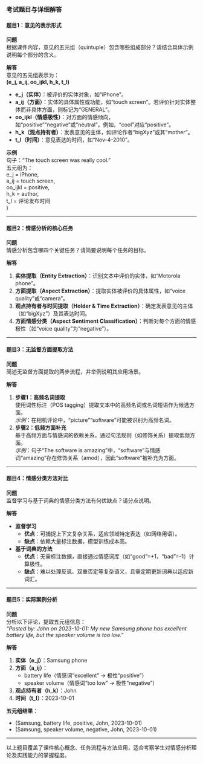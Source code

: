 ### 考试题目与详细解答

#### 题目1：意见的表示形式  
**问题**  
根据课件内容，意见的五元组（quintuple）包含哪些组成部分？请结合具体示例说明每个部分的含义。

**解答**  
意见的五元组表示为：  
**(e_j, a_ij, oo_ijkl, h_k, t_l)**  
- **e_j（实体）**：被评价的实体对象，如“iPhone”。  
- **a_ij（方面）**：实体的具体属性或功能，如“touch screen”。若评价针对实体整体而非具体方面，则标记为“GENERAL”。  
- **oo_ijkl（情感极性）**：对方面的情感倾向，如“positive”“negative”或“neutral”。例如，“cool”对应“positive”。  
- **h_k（观点持有者）**：发表意见的主体，如评论作者“bigXyz”或其“mother”。  
- **t_l（时间）**：意见表达的时间，如“Nov-4-2010”。  

**示例**  
句子：“The touch screen was really cool.”  
五元组为：  
e_j = iPhone,  
a_ij = touch screen,  
oo_ijkl = positive,  
h_k = author,  
t_l = 评论发布时间  
)

---

#### 题目2：情感分析的核心任务  
**问题**  
情感分析包含哪四个关键任务？请简要说明每个任务的目标。

**解答**  
1. **实体提取（Entity Extraction）**：识别文本中评价的实体，如“Motorola phone”。  
2. **方面提取（Aspect Extraction）**：提取实体被评价的具体属性，如“voice quality”或“camera”。  
3. **观点持有者与时间提取（Holder & Time Extraction）**：确定发表意见的主体（如“bigXyz”）及其表达时间。  
4. **方面情感分类（Aspect Sentiment Classification）**：判断对每个方面的情感极性（如“voice quality”为“negative”）。

---

#### 题目3：无监督方面提取方法  
**问题**  
简述无监督方面提取的两步流程，并举例说明其应用场景。

**解答**  
1. **步骤1：高频名词提取**  
   使用词性标注（POS tagging）提取文本中的高频名词或名词短语作为候选方面。  
   *示例*：在相机评论中，“picture”“software”可能被识别为高频名词。  
2. **步骤2：低频方面补充**  
   基于高频方面与情感词的依赖关系，通过句法规则（如修饰关系）提取低频方面。  
   *示例*：句子“The software is amazing”中，“software”与情感词“amazing”存在修饰关系（amod），因此“software”被补充为方面。

---

#### 题目4：情感分类方法对比  
**问题**  
监督学习与基于词典的情感分类方法有何优缺点？请分点说明。

**解答**  
- **监督学习**  
  - **优点**：可捕捉上下文复杂关系，适应领域特定表达（如网络用语）。  
  - **缺点**：依赖大量标注数据，模型训练成本高。  
- **基于词典的方法**  
  - **优点**：无需标注数据，直接通过情感词库（如“good”=+1，“bad”=-1）计算极性。  
  - **缺点**：难以处理反讽、双重否定等复杂语义，且需定期更新词典以适应新词汇。

---

#### 题目5：实际案例分析  
**问题**  
分析以下评论，提取五元组信息：  
*“Posted by: John on 2023-10-01: My new Samsung phone has excellent battery life, but the speaker volume is too low.”*

**解答**  
1. **实体（e_j）**：Samsung phone  
2. **方面（a_ij）**：  
   - battery life（情感词“excellent” → 极性“positive”）  
   - speaker volume（情感词“too low” → 极性“negative”）  
3. **观点持有者（h_k）**：John  
4. **时间（t_l）**：2023-10-01  

**五元组结果**：  
- (Samsung, battery life, positive, John, 2023-10-01)  
- (Samsung, speaker volume, negative, John, 2023-10-01)  

--- 

以上题目覆盖了课件核心概念、任务流程与方法应用，适合考察学生对情感分析理论及实践能力的掌握程度。

